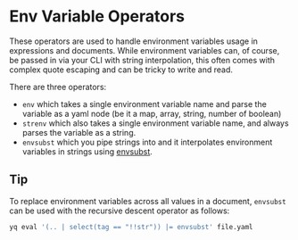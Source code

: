 # Env Variable Operators

These operators are used to handle environment variables usage in expressions and documents. While environment variables can, of course, be passed in via your CLI with string interpolation, this often comes with complex quote escaping and can be tricky to write and read. 

There are three operators:
-  `env` which takes a single environment variable name and parse the variable as a yaml node (be it a map, array, string, number of boolean) 
- `strenv` which also takes a single environment variable name, and always parses the variable as a string.
- `envsubst` which you pipe strings into and it interpolates environment variables in strings using [envsubst](https://github.com/a8m/envsubst). 


## Tip
To replace environment variables across all values in a document, `envsubst` can be used with the recursive descent operator
as follows:

```bash
yq eval '(.. | select(tag == "!!str")) |= envsubst' file.yaml
```

